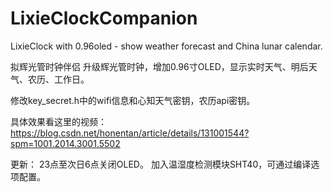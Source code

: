 # LixieClockCompanion
LixieClock with 0.96oled - show weather forecast and China lunar calendar.

拟辉光管时钟伴侣
升级辉光管时钟，增加0.96寸OLED，显示实时天气、明后天气、农历、工作日。

修改key_secret.h中的wifi信息和心知天气密钥，农历api密钥。

具体效果看这里的视频：
https://blog.csdn.net/honentan/article/details/131001544?spm=1001.2014.3001.5502

更新：
23点至次日6点关闭OLED。
加入温湿度检测模块SHT40，可通过编译选项配置。
